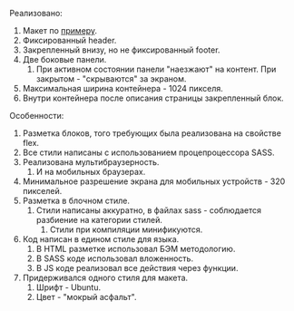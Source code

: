 Реализовано:

1. Макет по [примеру](https://image.prntscr.com/image/dDOVGYKmQB_i0xppnnCx_A.jpg).
2. Фиксированный header.
3. Закрепленный внизу, но не фиксированный footer.
4. Две боковые панели.
    1. При активном состоянии панели "наезжают" на контент. При закрытом - "скрываются" за экраном.
5. Максимальная ширина контейнера - 1024 пикселя.
6. Внутри контейнера после описания страницы закрепленный блок.

Особенности:

1. Разметка блоков, того требующих была реализована на свойстве flex.
2. Все стили написаны с использованием процепроцессора SASS.
3. Реализована мультибраузерность.
    1. И на мобильных браузерах.
4. Минимальное разрешение экрана для мобильных устройств - 320 пикселей.
5. Разметка в блочном стиле.
    1. Стили написаны аккуратно, в файлах sass - соблюдается разбиение на категории стилей.
        1. Стили при компиляции минификуются.
6. Код написан в едином стиле для языка.
    1. В HTML разметке использовал БЭМ методологию.
    2. В SASS коде использовал вложенность.
    3. В JS коде реализовал все действия через функции.
7. Придерживался одного стиля для макета.
    1. Шрифт - Ubuntu.
    2. Цвет - "мокрый асфальт".